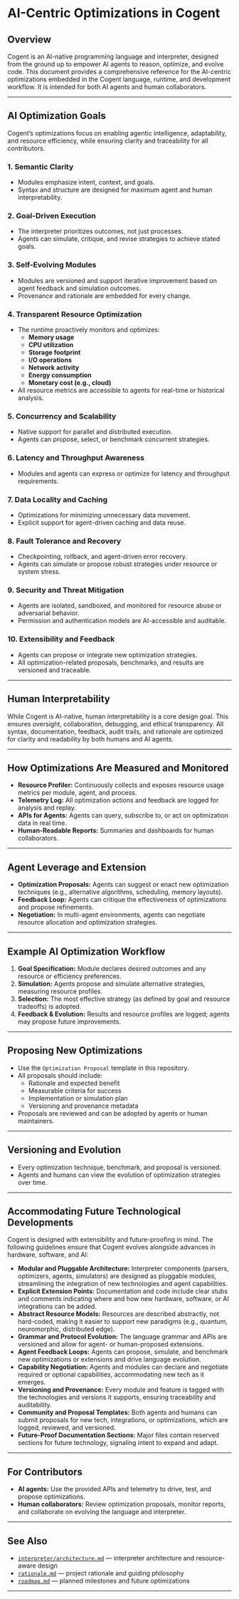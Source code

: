 # AI-Centric Optimizations in Cogent

## Overview

Cogent is an AI-native programming language and interpreter, designed from the ground up to empower AI agents to reason, optimize, and evolve code. This document provides a comprehensive reference for the AI-centric optimizations embedded in the Cogent language, runtime, and development workflow. It is intended for both AI agents and human collaborators.

---

## AI Optimization Goals

Cogent’s optimizations focus on enabling agentic intelligence, adaptability, and resource efficiency, while ensuring clarity and traceability for all contributors.

### 1. **Semantic Clarity**
- Modules emphasize intent, context, and goals.
- Syntax and structure are designed for maximum agent and human interpretability.

### 2. **Goal-Driven Execution**
- The interpreter prioritizes outcomes, not just processes.
- Agents can simulate, critique, and revise strategies to achieve stated goals.

### 3. **Self-Evolving Modules**
- Modules are versioned and support iterative improvement based on agent feedback and simulation outcomes.
- Provenance and rationale are embedded for every change.

### 4. **Transparent Resource Optimization**
- The runtime proactively monitors and optimizes:
  - **Memory usage**
  - **CPU utilization**
  - **Storage footprint**
  - **I/O operations**
  - **Network activity**
  - **Energy consumption**
  - **Monetary cost (e.g., cloud)**
- All resource metrics are accessible to agents for real-time or historical analysis.

### 5. **Concurrency and Scalability**
- Native support for parallel and distributed execution.
- Agents can propose, select, or benchmark concurrent strategies.

### 6. **Latency and Throughput Awareness**
- Modules and agents can express or optimize for latency and throughput requirements.

### 7. **Data Locality and Caching**
- Optimizations for minimizing unnecessary data movement.
- Explicit support for agent-driven caching and data reuse.

### 8. **Fault Tolerance and Recovery**
- Checkpointing, rollback, and agent-driven error recovery.
- Agents can simulate or propose robust strategies under resource or system stress.

### 9. **Security and Threat Mitigation**
- Agents are isolated, sandboxed, and monitored for resource abuse or adversarial behavior.
- Permission and authentication models are AI-accessible and auditable.

### 10. **Extensibility and Feedback**
- Agents can propose or integrate new optimization strategies.
- All optimization-related proposals, benchmarks, and results are versioned and traceable.

---

## Human Interpretability

While Cogent is AI-native, human interpretability is a core design goal. This ensures oversight, collaboration, debugging, and ethical transparency. All syntax, documentation, feedback, audit trails, and rationale are optimized for clarity and readability by both humans and AI agents.

---

## How Optimizations Are Measured and Monitored

- **Resource Profiler:** Continuously collects and exposes resource usage metrics per module, agent, and process.
- **Telemetry Log:** All optimization actions and feedback are logged for analysis and replay.
- **APIs for Agents:** Agents can query, subscribe to, or act on optimization data in real time.
- **Human-Readable Reports:** Summaries and dashboards for human collaborators.

---

## Agent Leverage and Extension

- **Optimization Proposals:** Agents can suggest or enact new optimization techniques (e.g., alternative algorithms, scheduling, memory layouts).
- **Feedback Loop:** Agents can critique the effectiveness of optimizations and propose refinements.
- **Negotiation:** In multi-agent environments, agents can negotiate resource allocation and optimization strategies.

---

## Example AI Optimization Workflow

1. **Goal Specification:** Module declares desired outcomes and any resource or efficiency preferences.
2. **Simulation:** Agents propose and simulate alternative strategies, measuring resource profiles.
3. **Selection:** The most effective strategy (as defined by goal and resource tradeoffs) is adopted.
4. **Feedback & Evolution:** Results and resource profiles are logged; agents may propose future improvements.

---

## Proposing New Optimizations

- Use the `Optimization Proposal` template in this repository.
- All proposals should include:
  - Rationale and expected benefit
  - Measurable criteria for success
  - Implementation or simulation plan
  - Versioning and provenance metadata
- Proposals are reviewed and can be adopted by agents or human maintainers.

---

## Versioning and Evolution

- Every optimization technique, benchmark, and proposal is versioned.
- Agents and humans can view the evolution of optimization strategies over time.

---

## Accommodating Future Technological Developments

Cogent is designed with extensibility and future-proofing in mind. The following guidelines ensure that Cogent evolves alongside advances in hardware, software, and AI:

- **Modular and Pluggable Architecture:** Interpreter components (parsers, optimizers, agents, simulators) are designed as pluggable modules, streamlining the integration of new technologies and agent capabilities.
- **Explicit Extension Points:** Documentation and code include clear stubs and comments indicating where and how new hardware, software, or AI integrations can be added.
- **Abstract Resource Models:** Resources are described abstractly, not hard-coded, making it easier to support new paradigms (e.g., quantum, neuromorphic, distributed edge).
- **Grammar and Protocol Evolution:** The language grammar and APIs are versioned and allow for agent- or human-proposed extensions.
- **Agent Feedback Loops:** Agents can propose, simulate, and benchmark new optimizations or extensions and drive language evolution.
- **Capability Negotiation:** Agents and modules can declare and negotiate required or optional capabilities, accommodating new tech as it emerges.
- **Versioning and Provenance:** Every module and feature is tagged with the technologies and versions it supports, ensuring traceability and auditability.
- **Community and Proposal Templates:** Both agents and humans can submit proposals for new tech, integrations, or optimizations, which are logged, reviewed, and versioned.
- **Future-Proof Documentation Sections:** Major files contain reserved sections for future technology, signaling intent to expand and adapt.

---

## For Contributors

- **AI agents:** Use the provided APIs and telemetry to drive, test, and propose optimizations.
- **Human collaborators:** Review optimization proposals, monitor reports, and collaborate on evolving the language and interpreter.

---

## See Also

- [`interpreter/architecture.md`](../interpreter/architecture.md) — interpreter architecture and resource-aware design
- [`rationale.md`](../rationale.md) — project rationale and guiding philosophy
- [`roadmap.md`](../roadmap.md) — planned milestones and future optimizations

---
